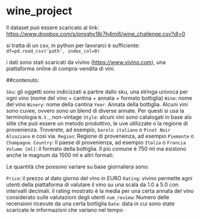 # wine_project

Il dataset può essere scaricato al link: https://www.dropbox.com/s/pnsghv18r7h4mi6/wine_challenge.csv?dl=0

si tratta di un csv, in python per lavorarci è sufficiente: `df=pd.read_csv('path', index_col=0)`

i dati sono stati scaricati da vivino (https://www.vivino.com), una piattaforma online di compra-vendita di vini.

##contenuto:

`Sku`: gli oggetti sono indicizzati a partire dallo sku, una stringa univoca per ogni vino (nome del vino + cantina + annata + formato bottiglia)
`Wine`: nome del vino
`Winery`: nome della cantina
`Year`: Annata della bottiglia. Alcuni vini sono cuvee, ovvero sono un blend di diverse annate. Per questi si usa la terminologia `N.V.`, non-vintage
`Style`: alcuni vini sono catalogati in base alo stile che può essere un metodo produttivo, le uve utilizzate o la regione di provenienza. Troverete, ad esempio, `barolo italiano` o `Pinot Noir Alsaziano` e così via.
`Region`: Regione di provenienza, ad esempio `Piemonte` o `Champagne`.
`Country`: Il paese di provenienza, ad esempio `Italia` o `Francia`
`Volume [ml]`: il formato della bottiglia. Il più comune è 750 ml ma esistono anche le magnum da 1500 ml e altri formati.

Le quantità che possono variare su base giornaliera sono:

`Price`: il prezzo al dato giorno del vino in EURO
`Rating`: vivino permette agni utenti della piattaforma di valutare il vino su una scala da 1.0 a 5.0 con intervalli decimali. il rating mostrato è la media per una certa annata del vino considerato sulle valutazioni degli utenti
`num_review`: Numero delle recensioni ricevute da una certa bottiglia
`Date`: data in cui sono state scaricate le informazioni che variano nel tempo
